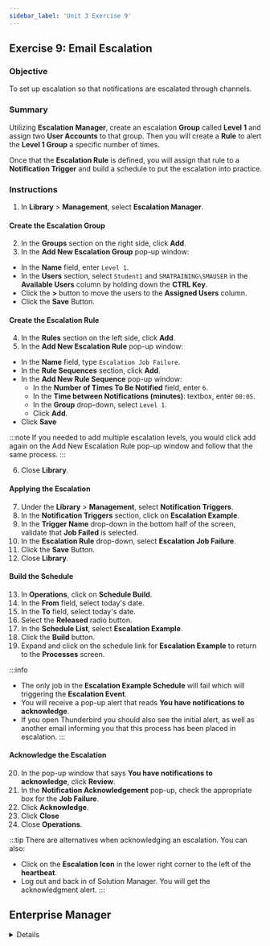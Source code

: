 ```yaml
---
sidebar_label: 'Unit 3 Exercise 9'
---
```


## Exercise 9: Email Escalation

### Objective

To set up escalation so that notifications are escalated through channels.

### Summary

Utilizing **Escalation Manager**, create an escalation **Group** called **Level 1** and assign two **User Accounts** to that group. Then you will create a **Rule** to alert the **Level 1 Group** a specific number of times.

Once that the **Escalation Rule** is defined, you will assign that rule to a **Notification Trigger** and build a schedule to put the escalation into practice.

### Instructions

1.	In **Library** > **Management**, select **Escalation Manager**. 

#### Create the Escalation Group

2.	In the **Groups** section on the right side, click **Add**.
3.	In the **Add New Escalation Group** pop-up window:
  * In the **Name** field, enter ```Level 1```.
  * In the **Users** section, select ```Student1``` and ```SMATRAINING\SMAUSER``` in the **Available Users** column by holding down the **CTRL Key**.
  * Click the **>** button to move the users to the **Assigned Users** column. 
  * Click the **Save** Button.

#### Create the Escalation Rule

4.	In the **Rules** section on the left side, click **Add**.
5.	In the **Add New Escalation Rule** pop-up window: 
  * In the **Name** field, type ```Escalation Job Failure```.
  * In the **Rule Sequences** section, click **Add**.
  * In the **Add New Rule Sequence** pop-up window:
    * In the **Number of Times To Be Notified** field, enter ```6```.
    * In the **Time between Notifications (minutes)**: textbox, enter ```00:05```.
    * In the **Group** drop-down, select ```Level 1```.
    * Click **Add**.
  * Click **Save**

:::note
If you needed to add multiple escalation levels, you would click add again on the Add New Escalation Rule pop-up window and follow that the same process.
:::

6.	Close **Library**.

#### Applying the Escalation

7.  Under the **Library** > **Management**, select **Notification Triggers**. 
8.	In the **Notification Triggers** section, click on **Escalation Example**.
9.	In the **Trigger Name** drop-down in the bottom half of the screen, validate that **Job Failed** is selected.
10.	In the **Escalation Rule** drop-down, select **Escalation Job Failure**.
11.	Click the **Save** Button.
12.	Close **Library**.

#### Build the Schedule

13. In **Operations**, click on **Schedule Build**. 
14. In the **From** field, select today's date.
15. In the **To** field, select today's date.
16. Select the **Released** radio button.
17. In the **Schedule List**, select **Escalation Example**.
18. Click the **Build** button.
19. Expand and click on the schedule link for **Escalation Example** to return to the **Processes** screen.

:::info
* The only job in the **Escalation Example Schedule** will fail which will triggering the **Escalation Event**.
* You will receive a pop-up alert that reads **You have notifications to acknowledge**.
* If you open Thunderbird you should also see the initial alert, as well as another email informing you that this process has been placed in escalation.
:::

#### Acknowledge the Escalation

20. In the pop-up window that says **You have notifications to acknowledge**, click **Review**.
21. In the **Notification Acknowledgement** pop-up, check the appropriate box for the **Job Failure**.
22. Click **Acknowledge**.
23. Click **Close**
24. Close **Operations**.

:::tip
There are alternatives when acknowledging an escalation. You can also: 
* Click on the **Escalation Icon** in the lower right corner to the left of the **heartbeat**.
* Log out and back in of Solution Manager. You will get the acknowledgment alert.
:::

## Enterprise Manager

<details>

:::tip [Walkthrough Video - Unit 3 Exercise 9](../static/videobasic/U3E9.mp4)

:::


1.	Under the **Management** topic, Double-Click on **Escalation Manager**. 
2.	In the **Group** frame, click the Add button.
3.	The **Group Add/Edit** pop-up menu will appear.
4.	In the **Group Name** textbox, type ```First Level```.
5.	In the **Available Users** box select ```Student1``` and ```SMATRAINING\SMAUSER```.
6.	Click the **Green Arrow** button to push the selected user to the **Assigned Users** box. 
7.	Click the **Save** Button.
8.	Make sure the **Escalation Manager** still open. 
9.	In the **Rules** frame, click the **Add** button.
10.	The **Escalation Rule Add/Edit** pop-up menu will appear.
11.	In the **Rule Name** textbox, type ```First Level```.
12.	Under **Rule Sequences** click the **Add** button.
13.	The **Escalation Group Entry Add/Edit** pop-up menu will appear.
14.	In the **Number of Times To Be Notified** textbox, enter ```6```.
15.	In the **Time between Notifications (minutes)**: textbox, enter ```5```.
16.	In the **Group to Notify on Escalation** drop-down, select ```First Level```.
17.	Click the **Add** Button.
18.	Make sure the new **Rule** is listed in the grid of the **Escalation Rule Add/Edit** screen.

:::note
If you needed to add multiple escalation levels, you would click add again and follow that the same process.
:::

19.	Click the **Save** button 
20.	Close the **Escalation Manager** tab by clicking the X.
21.	Under the **Management** topic, Double-Click on **Notification Manager**. 
22.	Under **Notification Triggers**, click on the **Jobs** tab.
23.	Expand the **Escalation Example** folder.
24.	Select the **Job Failed** Trigger.
25.	Click the **Escalation Rule** drop-down menu and select ```First Level```.
26.	Click the **Save** Button.
27.	Close the **Notification Manager** by click the **X** on the tab.
28.	Under the **Operations** topic, Double-Click on **Schedule Build**. 
29.	The **Build Schedules** pop up will appear.
30.	Under **Schedule Selection**, select **Escalation Example**.
31.	Click the **Build** button.
32.	Select the **Released** radio button.
33.	Click **OK**.
34.	Close the **Build Schedules** pop-up.
35.	The only Job in the Escalation Example Schedule will fail triggering the Escalation Event.
36.	If you open Thunderbird you should see the initial alert as well as another email informing you that this process has been placed in escalation.
37.	There are two ways to open the **Acknowledgement** screen. Either Double-Click the **Escalation Acknowledgement** option under **Operations** or Double-Click on the **Escalation Acknowledgement** icon on the left of the **SAM Pulse**.
38.	Check the checkbox by the escalation Event you want to **Acknowledge**.
39.	Click the **Acknowledge** button.
40.	Verify that the Event was cleared from the screen.
41.	Close the Escalation Acknowledgement tab and the Thunderbird application (if open).

</details>